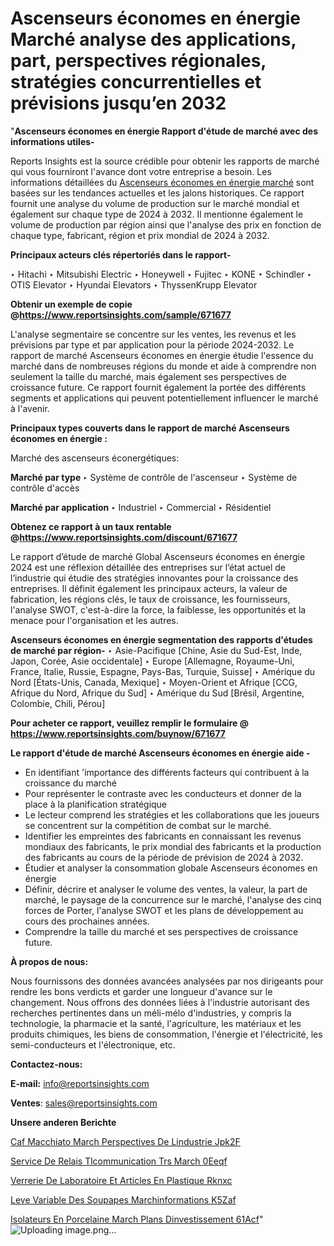 # Ascenseurs économes en énergie Marché analyse des applications, part, perspectives régionales, stratégies concurrentielles et prévisions jusqu’en 2032

"<strong>Ascenseurs économes en énergie Rapport d'étude de marché avec des informations utiles-</strong>

Reports Insights est la source crédible pour obtenir les rapports de marché qui vous fourniront l'avance dont votre entreprise a besoin. Les informations détaillées du <a href=https://www.reportsinsights.com/sample/671677>Ascenseurs économes en énergie marché</a> sont basées sur les tendances actuelles et les jalons historiques. Ce rapport fournit une analyse du volume de production sur le marché mondial et également sur chaque type de 2024 à 2032. Il mentionne également le volume de production par région ainsi que l'analyse des prix en fonction de chaque type, fabricant, région et prix mondial de 2024 à 2032.

<b>Principaux acteurs clés répertoriés dans le rapport-</b>

‣ Hitachi
‣ Mitsubishi Electric
‣ Honeywell
‣ Fujitec
‣ KONE
‣ Schindler
‣ OTIS Elevator
‣ Hyundai Elevators
‣ ThyssenKrupp Elevator

<strong><b>Obtenir un exemple de copie @</b></strong><a href=https://www.reportsinsights.com/sample/671677><strong><b>https://www.reportsinsights.com/sample/671677</b></strong></a>

L'analyse segmentaire se concentre sur les ventes, les revenus et les prévisions par type et par application pour la période 2024-2032. Le rapport de marché Ascenseurs économes en énergie étudie l'essence du marché dans de nombreuses régions du monde et aide à comprendre non seulement la taille du marché, mais également ses perspectives de croissance future. Ce rapport fournit également la portée des différents segments et applications qui peuvent potentiellement influencer le marché à l'avenir.

<strong>Principaux types couverts dans le rapport de marché Ascenseurs économes en énergie :</strong>

Marché des ascenseurs éconergétiques:

<strong>Marché par type </strong>
‣ Système de contrôle de l'ascenseur
‣ Système de contrôle d'accès

<strong>Marché par application </strong>
‣ Industriel
‣ Commercial
‣ Résidentiel

<strong><b>Obtenez ce rapport à un taux rentable @</b></strong><a href=https://www.reportsinsights.com/discount/671677><strong><b>https://www.reportsinsights.com/discount/671677</b></strong></a>

Le rapport d’étude de marché Global Ascenseurs économes en énergie 2024 est une réflexion détaillée des entreprises sur l’état actuel de l’industrie qui étudie des stratégies innovantes pour la croissance des entreprises. Il définit également les principaux acteurs, la valeur de fabrication, les régions clés, le taux de croissance, les fournisseurs, l'analyse SWOT, c'est-à-dire la force, la faiblesse, les opportunités et la menace pour l'organisation et les autres.

<strong>Ascenseurs économes en énergie segmentation des rapports d'études de marché par région-</strong>
‣ Asie-Pacifique [Chine, Asie du Sud-Est, Inde, Japon, Corée, Asie occidentale]
‣ Europe [Allemagne, Royaume-Uni, France, Italie, Russie, Espagne, Pays-Bas, Turquie, Suisse]
‣ Amérique du Nord [États-Unis, Canada, Mexique]
‣ Moyen-Orient et Afrique [CCG, Afrique du Nord, Afrique du Sud]
‣ Amérique du Sud [Brésil, Argentine, Colombie, Chili, Pérou]

<strong>Pour acheter ce rapport, veuillez remplir le formulaire @   <a href=https://www.reportsinsights.com/buynow/671677>https://www.reportsinsights.com/buynow/671677</a></strong>

<strong>Le rapport d'étude de marché Ascenseurs économes en énergie aide -</strong>
<ul>
  <li>En identifiant 'importance des différents facteurs qui contribuent à la croissance du marché</li>
  <li>Pour représenter le contraste avec les conducteurs et donner de la place à la planification stratégique</li>
  <li>Le lecteur comprend les stratégies et les collaborations que les joueurs se concentrent sur la compétition de combat sur le marché.</li>
  <li>Identifier les empreintes des fabricants en connaissant les revenus mondiaux des fabricants, le prix mondial des fabricants et la production des fabricants au cours de la période de prévision de 2024 à 2032.</li>
  <li>Étudier et analyser la consommation globale Ascenseurs économes en énergie</li>
  <li>Définir, décrire et analyser le volume des ventes, la valeur, la part de marché, le paysage de la concurrence sur le marché, l'analyse des cinq forces de Porter, l'analyse SWOT et les plans de développement au cours des prochaines années.</li>
  <li>Comprendre la taille du marché et ses perspectives de croissance future.</li>
</ul>
<strong>À propos de nous:</strong>

Nous fournissons des données avancées analysées par nos dirigeants pour rendre les bons verdicts et garder une longueur d'avance sur le changement. Nous offrons des données liées à l'industrie autorisant des recherches pertinentes dans un méli-mélo d'industries, y compris la technologie, la pharmacie et la santé, l'agriculture, les matériaux et les produits chimiques, les biens de consommation, l'énergie et l'électricité, les semi-conducteurs et l'électronique, etc.

<strong>Contactez-nous:</strong>

<strong>E-mail:</strong> <a href=mailto:info@reportsinsights.com>info@reportsinsights.com</a>

<strong>Ventes</strong>: <a href=mailto:sales@reportsinsights.com>sales@reportsinsights.com</a>

<strong>Unsere anderen Berichte</strong>

<a href=https://www.linkedin.com/pulse/caf%C3%A9-macchiato-march%C3%A9-perspectives-de-lindustrie-jpk2f/>Caf Macchiato March Perspectives De Lindustrie Jpk2F</a>

<a href=https://www.linkedin.com/pulse/service-de-relais-t%C3%A9l%C3%A9communication-trs-march%C3%A9-0eeqf/>Service De Relais Tlcommunication Trs March 0Eeqf</a>

<a href=https://www.linkedin.com/pulse/verrerie-de-laboratoire-et-articles-en-plastique-rknxc/>Verrerie De Laboratoire Et Articles En Plastique Rknxc</a>

<a href=https://www.linkedin.com/pulse/lev%C3%A9e-variable-des-soupapes-march%C3%A9informations-k5zaf/>Leve Variable Des Soupapes Marchinformations K5Zaf</a>

<a href=https://www.linkedin.com/pulse/isolateurs-en-porcelaine-march%C3%A9-plans-dinvestissement-61acf/>Isolateurs En Porcelaine March Plans Dinvestissement 61Acf</a>"
![Uploading image.png…]()
